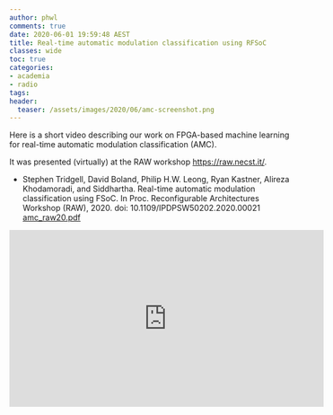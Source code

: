 ```yaml
---
author: phwl
comments: true
date: 2020-06-01 19:59:48 AEST
title: Real-time automatic modulation classification using RFSoC 
classes: wide
toc: true
categories:
- academia
- radio
tags:
header:
  teaser: /assets/images/2020/06/amc-screenshot.png
---
```


Here is a short video describing our work on FPGA-based machine learning
for real-time automatic modulation classification (AMC).

<!-- more -->

It was presented (virtually) at the RAW workshop <https://raw.necst.it/>.
 * Stephen Tridgell, David Boland, Philip H.W. Leong, Ryan Kastner, Alireza Khodamoradi, and Siddhartha. Real-time automatic modulation classification using FSoC. In Proc. Reconfigurable Architectures Workshop (RAW), 2020. doi: 10.1109/IPDPSW50202.2020.00021 [amc_raw20.pdf](/assets/papers/amc_raw20.pdf)

<iframe width="560" height="315" src="https://www.youtube.com/embed/V92rmJ3-p-0" frameborder="0" allow="accelerometer; autoplay; encrypted-media; gyroscope; picture-in-picture" allowfullscreen></iframe>
